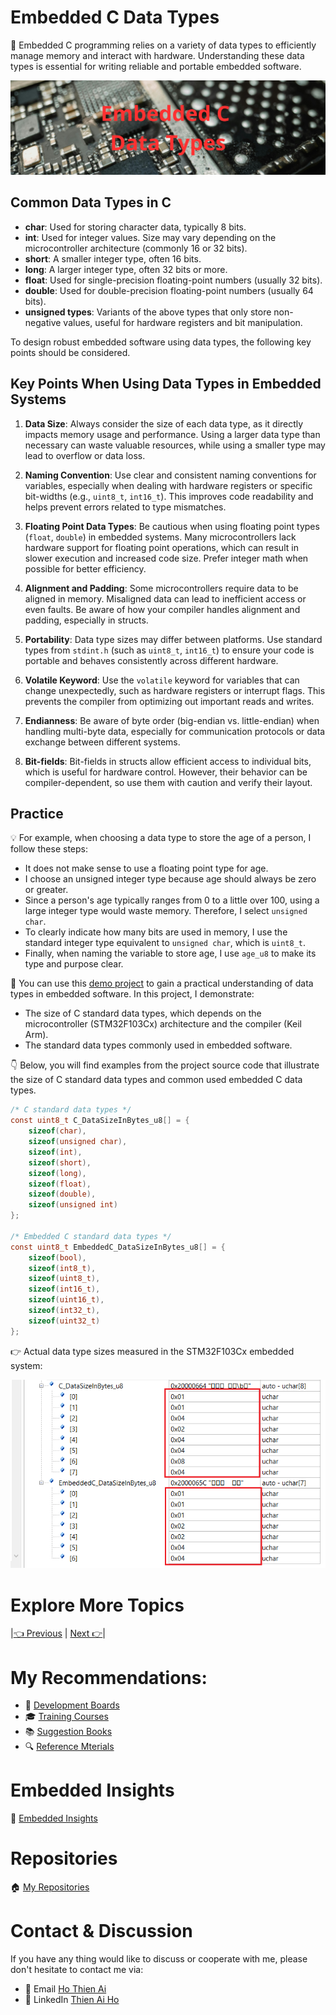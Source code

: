 # Embedded C Data Types

🎯 Embedded C programming relies on a variety of data types to efficiently manage memory and interact with hardware. Understanding these data types is essential for writing reliable and portable embedded software.

<!-- Images Placeholder -->
<img src="img/embedded-c-data-types.png" alt="Embedded C Data Types"/>
<!-- Add more images as needed -->

## Common Data Types in C

- **char**: Used for storing character data, typically 8 bits.
- **int**: Used for integer values. Size may vary depending on the microcontroller architecture (commonly 16 or 32 bits).
- **short**: A smaller integer type, often 16 bits.
- **long**: A larger integer type, often 32 bits or more.
- **float**: Used for single-precision floating-point numbers (usually 32 bits).
- **double**: Used for double-precision floating-point numbers (usually 64 bits).
- **unsigned types**: Variants of the above types that only store non-negative values, useful for hardware registers and bit manipulation.

To design robust embedded software using data types, the following key points should be considered.

## Key Points When Using Data Types in Embedded Systems

1. **Data Size**: Always consider the size of each data type, as it directly impacts memory usage and performance. Using a larger data type than necessary can waste valuable resources, while using a smaller type may lead to overflow or data loss.

2. **Naming Convention**: Use clear and consistent naming conventions for variables, especially when dealing with hardware registers or specific bit-widths (e.g., `uint8_t`, `int16_t`). This improves code readability and helps prevent errors related to type mismatches.

3. **Floating Point Data Types**: Be cautious when using floating point types (`float`, `double`) in embedded systems. Many microcontrollers lack hardware support for floating point operations, which can result in slower execution and increased code size. Prefer integer math when possible for better efficiency.

4. **Alignment and Padding**: Some microcontrollers require data to be aligned in memory. Misaligned data can lead to inefficient access or even faults. Be aware of how your compiler handles alignment and padding, especially in structs.

5. **Portability**: Data type sizes may differ between platforms. Use standard types from `stdint.h` (such as `uint8_t`, `int16_t`) to ensure your code is portable and behaves consistently across different hardware.

6. **Volatile Keyword**: Use the `volatile` keyword for variables that can change unexpectedly, such as hardware registers or interrupt flags. This prevents the compiler from optimizing out important reads and writes.

7. **Endianness**: Be aware of byte order (big-endian vs. little-endian) when handling multi-byte data, especially for communication protocols or data exchange between different systems.

8. **Bit-fields**: Bit-fields in structs allow efficient access to individual bits, which is useful for hardware control. However, their behavior can be compiler-dependent, so use them with caution and verify their layout.


## Practice
💡 For example, when choosing a data type to store the age of a person, I follow these steps:
- It does not make sense to use a floating point type for age.
- I choose an unsigned integer type because age should always be zero or greater.
- Since a person's age typically ranges from 0 to a little over 100, using a large integer type would waste memory. Therefore, I select `unsigned char`.
- To clearly indicate how many bits are used in memory, I use the standard integer type equivalent to `unsigned char`, which is `uint8_t`.
- Finally, when naming the variable to store age, I use `age_u8` to make its type and purpose clear.

🚀 You can use this [demo project](/topics/02-embedded-c-data-types/source-code/) to gain a practical understanding of data types in embedded software. In this project, I demonstrate:
- The size of C standard data types, which depends on the microcontroller (STM32F103Cx) architecture and the compiler (Keil Arm).
- The standard data types commonly used in embedded software.

👇 Below, you will find examples from the project source code that illustrate the size of C standard data types and common used embedded C data types.

```c
/* C standard data types */
const uint8_t C_DataSizeInBytes_u8[] = {
    sizeof(char),
    sizeof(unsigned char),
    sizeof(int),
    sizeof(short),
    sizeof(long),
    sizeof(float),
    sizeof(double),
    sizeof(unsigned int)
};

/* Embedded C standard data types */
const uint8_t EmbeddedC_DataSizeInBytes_u8[] = {
    sizeof(bool),
    sizeof(int8_t),
    sizeof(uint8_t),
    sizeof(int16_t),
    sizeof(uint16_t),
    sizeof(int32_t),
    sizeof(uint32_t)
};
```

👉 Actual data type sizes measured in the STM32F103Cx embedded system:
<!-- Images Placeholder -->
<img src="img/data-size-debug-view.png" alt="Data Size in Embedded System"/>
<!-- Add more images as needed -->

# Explore More Topics
|[👈 Previous](/topics/01-stm32f103c6-demo/) | [Next 👉](../)|

# My Recommendations:
- 🔨 [Development Boards](https://github.com/ai-ho/embedded-launchpad/blob/main/development-boards)
- 🎓 [Training Courses](https://github.com/ai-ho/embedded-launchpad/blob/main/training-courses)
- 📚 [Suggestion Books](https://github.com/ai-ho/embedded-launchpad/blob/main/suggested-books)
- 🔍 [Reference Mterials](https://github.com/ai-ho/embedded-launchpad/blob/main/referrence-materials)

# Embedded Insights
🚀 [Embedded Insights](/)

# Repositories
🏠 [My Repositories](https://github.com/ai-ho)

# Contact & Discussion
If you have any thing would like to discuss or cooperate with me, please don't hesitate to contact me via:
- 📧 Email [Ho Thien Ai](mailto:thienaiho95@gmail.com)
- 💼 LinkedIn [Thien Ai Ho](https://www.linkedin.com/in/thien-ai-ho/)